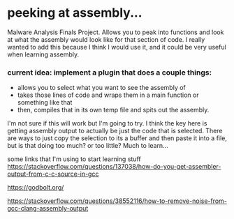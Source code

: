 # peeking at assembly...
Malware Analysis Finals Project. Allows you to peak into functions and look at what the assembly would look like for that section of code. I really wanted to add this because I think I would use it, and it could be very useful when learning assembly. 

### current idea: implement a plugin that does a couple things:
- allows you to select what you want to see the assembly of
- takes those lines of code and wraps them in a main function or something like that
- then, compiles that in its own temp file and spits out the assembly.

I'm not sure if this will work but I'm going to try. I think the key here is getting assembly output to actually be
just the code that is selected. There are ways to just copy the selection to its a buffer and then paste it into a file, 
but is that doing too much? or too little? Much to learn...


some links that I'm using to start learning stuff
https://stackoverflow.com/questions/137038/how-do-you-get-assembler-output-from-c-c-source-in-gcc

https://godbolt.org/

https://stackoverflow.com/questions/38552116/how-to-remove-noise-from-gcc-clang-assembly-output


